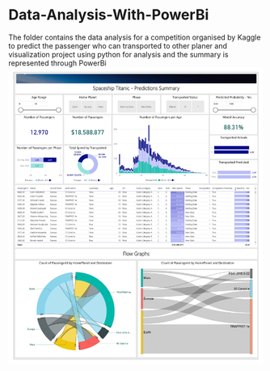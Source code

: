 # Data-Analysis-With-PowerBi
The folder contains the data analysis for a competition organised by Kaggle to predict the passenger who can transported to other planer and visualization project using python for analysis and the summary is represented through PowerBi 
![](https://github.com/dilip982/Data-Analysis-With-PowerBi/blob/5ae7dcd724a15fb9d7a5c22d26b15c829b81511a/PowerBi%20Dashboard.jpg)
